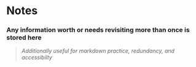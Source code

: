 # Notes

### Any information worth or needs revisiting more than once is stored here

> *Additionally useful for markdown practice, redundancy, and accessibilty* 
